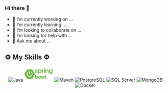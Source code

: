 ### Hi there 👋

-  🔭 I’m currently working on ...
-  🌱 I’m currently learning ...
-  👯 I’m looking to collaborate on ...
-  🤔 I’m looking for help with ...
-  💬 Ask me about ...
<!--
-  📫 How to reach me: - 😄 Pronouns: .. .
   -  ⚡ Fun fact: ...
      -->

## ⚙️ My Skills ⚙️

<p align="center">
    <img width="50" src="https://cdn.jsdelivr.net/gh/devicons/devicon@latest/icons/java/java-original-wordmark.svg" alt="Java" title="Java"/>
    <!-- <img width="50" src="https://cdn.jsdelivr.net/gh/devicons/devicon@latest/icons/spring/spring-original-wordmark.svg" /> -->
    <img width="90" src="assets/spring-boot.png" alt="Spring Boot" title="Spring Boot" />
    <img width="50" src="https://cdn.jsdelivr.net/gh/devicons/devicon@latest/icons/maven/maven-original-wordmark.svg" alt="Maven" title="Maven" />
    <img width="50" src="https://cdn.jsdelivr.net/gh/devicons/devicon@latest/icons/postgresql/postgresql-original-wordmark.svg" alt="PostgreSQL" title="PostgreSQL"/>
    <img width="50" src="https://cdn.jsdelivr.net/gh/devicons/devicon@latest/icons/microsoftsqlserver/microsoftsqlserver-original-wordmark.svg" title="SQL Server" />
    <img width="50" src="https://cdn.jsdelivr.net/gh/devicons/devicon@latest/icons/mongodb/mongodb-original-wordmark.svg" alt="MongoDB" title="MongoDB"/>
    <img width="50" src="https://cdn.jsdelivr.net/gh/devicons/devicon@latest/icons/docker/docker-plain-wordmark.svg" alt="Docker" title="Docker"/>
</p>
